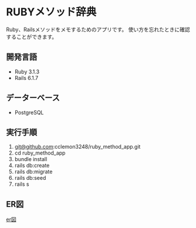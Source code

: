 # RUBYメソッド辞典
Ruby、Railsメソッドをメモするためのアプリです。
使い方を忘れたときに確認することができます。

## 開発言語
- Ruby 3.1.3
- Rails 6.1.7

## データーベース
- PostgreSQL

## 実行手順
1. git@github.com:cclemon3248/ruby_method_app.git  
1. cd ruby_method_app  
1. bundle install  
1. rails db:create  
1. rails db:migrate  
1. rails db:seed
1. rails s

## ER図
[er図](./erd.pdf)
